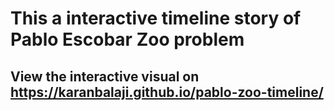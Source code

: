 # This a interactive timeline story of Pablo Escobar Zoo problem
##  View the interactive visual on https://karanbalaji.github.io/pablo-zoo-timeline/
